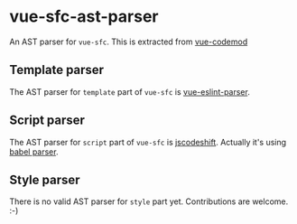 # vue-sfc-ast-parser
An AST parser for `vue-sfc`. This is extracted from [vue-codemod](https://github.com/originjs/vue-codemod)

## Template parser
The AST parser for `template` part of `vue-sfc` is [vue-eslint-parser](https://github.com/vuejs/vue-eslint-parser).

## Script parser
The AST parser for `script` part of `vue-sfc` is [jscodeshift](https://github.com/facebook/jscodeshift). Actually it's using [babel parser](https://github.com/babel/babel/tree/master/packages/babel-parser).

## Style parser
There is no valid AST parser for `style` part yet. Contributions are welcome. :-)
